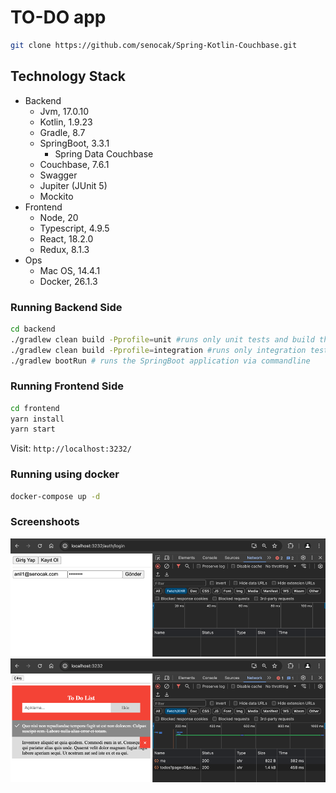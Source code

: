 # TO-DO app 

```sh
git clone https://github.com/senocak/Spring-Kotlin-Couchbase.git
```

## Technology Stack
- Backend
  - Jvm, 17.0.10
  - Kotlin, 1.9.23
  - Gradle, 8.7
  - SpringBoot, 3.3.1
    - Spring Data Couchbase
  - Couchbase, 7.6.1
  - Swagger
  - Jupiter (JUnit 5)
  - Mockito
- Frontend
  - Node, 20
  - Typescript, 4.9.5
  - React, 18.2.0
  - Redux, 8.1.3
- Ops
  - Mac OS, 14.4.1
  - Docker, 26.1.3

### Running Backend Side
```sh 
cd backend
./gradlew clean build -Pprofile=unit #runs only unit tests and build the package
./gradlew clean build -Pprofile=integration #runs only integration tests and build the package
./gradlew bootRun # runs the SpringBoot application via commandline
```
### Running Frontend Side

```sh
cd frontend
yarn install
yarn start
```

Visit: `http://localhost:3232/`

### Running using docker
```sh 
docker-compose up -d
```

### Screenshoots

![index.png](index.png)
![todos.png](todos.png)